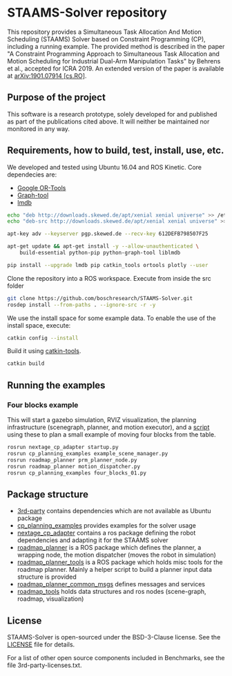 # STAAMS-Solver repository

This repository provides a Simultaneous Task Allocation And Motion Scheduling (STAAMS) Solver based on Constraint Programming (CP), including a running example. The provided method is described in the paper "A Constraint Programming Approach to Simultaneous Task Allocation and Motion Scheduling for Industrial Dual-Arm Manipulation Tasks" by Behrens et al., accepted for ICRA 2019. An extended version of the paper is available at [arXiv:1901.07914 [cs.RO]](https://arxiv.org/abs/1901.07914).

## Purpose of the project

This software is a research prototype, solely developed for and published as part of the publications cited above. It will neither be maintained nor monitored in any way.

## Requirements, how to build, test, install, use, etc.

We developed and tested using Ubuntu 16.04 and ROS Kinetic. Core dependecies are:

- [Google OR-Tools](https://developers.google.com/optimization/)
- [Graph-tool](https://graph-tool.skewed.de/)
- [lmdb](http://www.lmdb.tech/doc/)

```bash
echo "deb http://downloads.skewed.de/apt/xenial xenial universe" >> /etc/apt/sources.list
echo "deb-src http://downloads.skewed.de/apt/xenial xenial universe" >> /etc/apt/sources.list

apt-key adv --keyserver pgp.skewed.de --recv-key 612DEFB798507F25

apt-get update && apt-get install -y --allow-unauthenticated \
    build-essential python-pip python-graph-tool liblmdb

pip install --upgrade lmdb pip catkin_tools ortools plotly --user

```
Clone the repository into a ROS workspace. Execute from inside the src folder
```bash
git clone https://github.com/boschresearch/STAAMS-Solver.git
rosdep install --from-paths . --ignore-src -r -y
```

We use the install space for some example data. To enable the use of the install space, execute:
```bash
catkin config --install
```
Build it using [catkin-tools](https://catkin-tools.readthedocs.io/en/latest/).
```bash
catkin build
```

## Running the examples

### Four blocks example
This will start a gazebo simulation, RVIZ visualization, the planning infrastructure (scenegraph, planner, and motion executor), and a [script](cp_planning_examples/scripts/four_blocks_01.py) using these to plan a small example of moving four blocks from the table.

```bash
rosrun nextage_cp_adapter startup.py
rosrun cp_planning_examples example_scene_manager.py
rosrun roadmap_planner prm_planner_node.py
rosrun roadmap_planner motion_dispatcher.py
rosrun cp_planning_examples four_blocks_01.py
```

## Package structure

- [3rd-party](3rd-party/) contains dependencies which are not available as Ubuntu package
- [cp_planning_examples](cp_planning_examples/) provides examples for the solver usage
- [nextage_cp_adapter](nextage_cp_adapter/README.md/) contains a ros package defining the robot dependencies and adapting it for the STAAMS solver
- [roadmap_planner](roadmap_planner/) is a ROS package which defines the planner, a wrapping node, the motion dispatcher (moves the robot in simulation)
- [roadmap_planner_tools](roadmap_planner_tools/) is a ROS package which holds misc tools for the roadmap planner. Mainly a helper script to build a planner input data structure is provided
- [roadmap_planner_common_msgs](roadmap_planning_common_msgs/) defines messages and services
- [roadmap_tools](roadmap_tools/) holds data structures and ros nodes (scene-graph, roadmap, visualization)

## License
STAAMS-Solver is open-sourced under the BSD-3-Clause license. See the [LICENSE](LICENSE) file for details.

For a list of other open source components included in Benchmarks, see the file 3rd-party-licenses.txt.